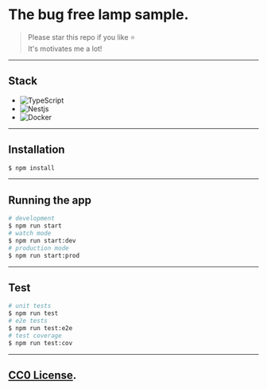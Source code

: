 # The bug free lamp sample.

> Please star this repo if you like ⭐ <br>
> It's motivates me a lot!

---
## Stack

  - ![TypeScript](https://img.shields.io/badge/-TypeScript-007ACC?style=flat-square&logo=typescript&logoColor=white)
  - ![Nestjs](https://img.shields.io/badge/-Nestjs-red?style=flat-square&logo=Nestjs)
  - ![Docker](https://img.shields.io/badge/-Docker-46a2f1?style=flat-square&logo=docker&logoColor=white)

---

## Installation

```bash
$ npm install
```
---

## Running the app

```bash
# development
$ npm run start
# watch mode
$ npm run start:dev
# production mode
$ npm run start:prod
```
---

## Test

```bash
# unit tests
$ npm run test
# e2e tests
$ npm run test:e2e
# test coverage
$ npm run test:cov
```
---
## [CC0 License](LICENSE).
